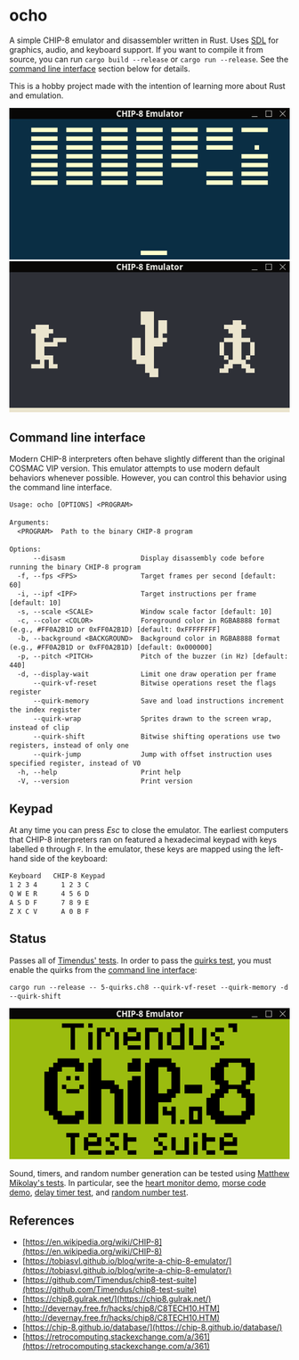 # ocho
A simple CHIP-8 emulator and disassembler written in Rust. Uses [SDL](https://www.libsdl.org/) for graphics, audio, and keyboard support. If you want to compile it from source, you can run `cargo build --release` or `cargo run --release`. See the [command line interface](#command-line-interface) section below for details. 

This is a hobby project made with the intention of learning more about Rust and emulation. 

![Screenshot 1](/screenshots/screenshot1.png)
![Screenshot 2](/screenshots/screenshot2.png)

## Command line interface
Modern CHIP-8 interpreters often behave slightly different than the original COSMAC VIP version.  This emulator attempts to use modern default behaviors whenever possible. However, you can control this behavior using the command line interface. 
```
Usage: ocho [OPTIONS] <PROGRAM>

Arguments:
  <PROGRAM>  Path to the binary CHIP-8 program

Options:
      --disasm                   Display disassembly code before running the binary CHIP-8 program
  -f, --fps <FPS>                Target frames per second [default: 60]
  -i, --ipf <IPF>                Target instructions per frame [default: 10]
  -s, --scale <SCALE>            Window scale factor [default: 10]
  -c, --color <COLOR>            Foreground color in RGBA8888 format (e.g., #FF0A2B1D or 0xFF0A2B1D) [default: 0xFFFFFFFF]
  -b, --background <BACKGROUND>  Background color in RGBA8888 format (e.g., #FF0A2B1D or 0xFF0A2B1D) [default: 0x000000]
  -p, --pitch <PITCH>            Pitch of the buzzer (in Hz) [default: 440]
  -d, --display-wait             Limit one draw operation per frame
      --quirk-vf-reset           Bitwise operations reset the flags register
      --quirk-memory             Save and load instructions increment the index register
      --quirk-wrap               Sprites drawn to the screen wrap, instead of clip
      --quirk-shift              Bitwise shifting operations use two registers, instead of only one
      --quirk-jump               Jump with offset instruction uses specified register, instead of V0
  -h, --help                     Print help
  -V, --version                  Print version
```

## Keypad
At any time you can press *Esc* to close the emulator. The earliest computers that CHIP-8 interpreters ran on featured a hexadecimal keypad with keys labelled `0` through `F`. In the emulator, these keys are mapped using the left-hand side of the keyboard:
```
Keyboard   CHIP-8 Keypad
1 2 3 4      1 2 3 C
Q W E R      4 5 6 D
A S D F      7 8 9 E
Z X C V      A 0 B F
```

## Status
Passes all of [Timendus' tests](https://github.com/Timendus/chip8-test-suite). In order to pass the [quirks test](https://github.com/Timendus/chip8-test-suite#quirks-test), you must enable the quirks from the [command line interface](#command-line-interface):
```
cargo run --release -- 5-quirks.ch8 --quirk-vf-reset --quirk-memory -d --quirk-shift
```
![Timendus' test screenshot](/screenshots/screenshot3.png)

Sound, timers, and random number generation can be tested using [Matthew Mikolay's tests](https://github.com/mattmikolay/chip-8). In particular, see the [heart monitor demo](https://github.com/mattmikolay/chip-8/tree/master/heartmonitor), [morse code demo](https://github.com/mattmikolay/chip-8/tree/master/morsecode), [delay timer test](https://github.com/mattmikolay/chip-8/tree/master/delaytimer), and [random number test](https://github.com/mattmikolay/chip-8/tree/master/randomnumber). 

## References
 - [https://en.wikipedia.org/wiki/CHIP-8](https://en.wikipedia.org/wiki/CHIP-8)
 - [https://tobiasvl.github.io/blog/write-a-chip-8-emulator/](https://tobiasvl.github.io/blog/write-a-chip-8-emulator/)
 - [https://github.com/Timendus/chip8-test-suite](https://github.com/Timendus/chip8-test-suite)
 - [https://chip8.gulrak.net/](https://chip8.gulrak.net/)
 - [http://devernay.free.fr/hacks/chip8/C8TECH10.HTM](http://devernay.free.fr/hacks/chip8/C8TECH10.HTM)
 - [https://chip-8.github.io/database/](https://chip-8.github.io/database/)
 - [https://retrocomputing.stackexchange.com/a/361](https://retrocomputing.stackexchange.com/a/361)

